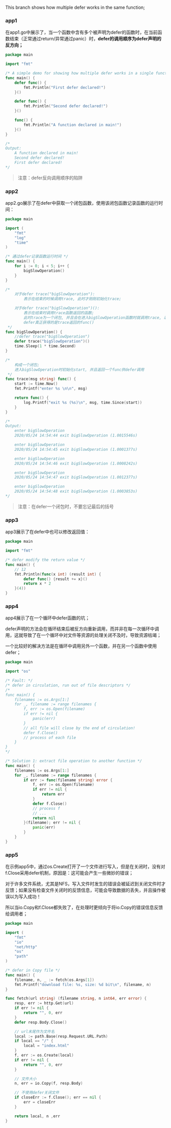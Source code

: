 This branch shows how multiple defer works in the same function;

### app1

在app1.go中展示了，当一个函数中含有多个被声明为defer的函数时，在当前函数结束（正常通过return/异常通过panic）时，**defer的调用顺序为defer声明的反方向；**

```go
package main

import "fmt"

/* A simple demo for showing how multiple defer works in a single function */
func main() {
	defer func() {
		fmt.Println("First defer declared!")
	}()

	defer func() {
		fmt.Println("Second defer declared!")
	}()

	func() {
		fmt.Println("A function declared in main!")
	}()
}

/*
Output:
	A function declared in main!
	Second defer declared!
	First defer declared!
*/
```

>注意：defer反向调用顺序的陷阱

### app2

app2.go展示了在defer中获取一个闭包函数，使用该闭包函数记录函数的运行时间：

```go
package main

import (
	"fmt"
	"log"
	"time"
)

/* 通过defer记录函数运行时间 */
func main() {
	for i := 0; i < 5; i++ {
		bigSlowOperation()
	}
}

/*
	对于defer trace("bigSlowOperation"):
		表示在结束的时候调用trace, 此时才刚刚初始化trace;

	对于defer trace("bigSlowOperation")():
		表示在结束时调用trace函数返回的函数;
		此时trace为一个闭包, 并且会在进入bigSlowOperation函数时就调用trace, 以初始化start;
		defer真正获得的是trace返回的func()
 */
func bigSlowOperation() {
	//defer trace("bigSlowOperation")
	defer trace("bigSlowOperation")()
	time.Sleep(1 * time.Second)
}

/*
	构成一个闭包;
	进入bigSlowOperation时初始化start, 并且返回一个func供defer调用
 */
func trace(msg string) func() {
	start := time.Now()
	fmt.Printf("enter %s \n\n", msg)

	return func() {
		log.Printf("exit %s (%s)\n", msg, time.Since(start))
	}
}

/*
Output:
	enter bigSlowOperation
	2020/05/24 14:54:44 exit bigSlowOperation (1.0015546s)

	enter bigSlowOperation
	2020/05/24 14:54:45 exit bigSlowOperation (1.0001377s)

	enter bigSlowOperation
	2020/05/24 14:54:46 exit bigSlowOperation (1.0008242s)

	enter bigSlowOperation
	2020/05/24 14:54:47 exit bigSlowOperation (1.0012377s)

	enter bigSlowOperation
	2020/05/24 14:54:48 exit bigSlowOperation (1.0003853s)
*/
```

>   注意：在defer一个闭包时，不要忘记最后的括号

### app3

app3展示了在defer中也可以修改返回值：

```go
package main

import "fmt"

/* defer modify the return value */
func main() {
	// 12
	fmt.Println(func(x int) (result int) {
		defer func() {result += x}()
		return x * 2
	}(4))
}
```

### app4

app4展示了在一个循环中defer函数的坑；

defer声明的方法会在循环结束后被反方向重新调用，而并非在每一次循环中调用，这就导致了在一个循环中对文件等资源的处理关闭不及时，导致资源枯竭；

一个比较好的解决方法是在循环中调用另外一个函数，并在另一个函数中使用defer；

```go
package main

import "os"

/* Fault: */
/* defer in circulation, run out of file descriptors */
/*
func main() {
	filenames := os.Args[1:]
	for _, filename := range filenames {
		f, err := os.Open(filename)
		if err != nil {
			panic(err)
		}
		// all file will close by the end of circulation!
		defer f.Close()
		// process of each file
	}
}
*/

/* Solution 1: extract file operation to another function */
func main() {
	filenames := os.Args[1:]
	for _, filename := range filenames {
		if err := func(filename string) error {
			f, err := os.Open(filename)
			if err != nil {
				return err
			}
			defer f.Close()
			// process f
			// ...
			return nil
		}(filename); err != nil {
			panic(err)
		}
	}
}
```

### app5

在示例app5中，通过os.Create打开了一个文件进行写入，但是在关闭时，没有对f.Close采用defer机制，原因是：这可能会产生一些微妙的错误；

对于许多文件系统，尤其是NFS，写入文件时发生的错误会被延迟到关闭文件时才反馈；如果没有检查文件关闭时的反馈信息，可能会导致数据的丢失，并且操作被误以为写入成功！

所以当io.Copy和f.Close都失败了，在处理时更倾向于将io.Copy的错误信息反馈给调用者；

```go
package main

import (
	"fmt"
	"io"
	"net/http"
	"os"
	"path"
)

/* defer in Copy file */
func main() {
	filename, n, _ := fetch(os.Args[1])
	fmt.Printf("download file: %s, size: %d bit\n", filename, n)
}

func fetch(url string) (filename string, n int64, err error) {
	resp, err := http.Get(url)
	if err != nil {
		return "", 0, err
	}
	defer resp.Body.Close()

	// url末尾作为文件名
	local := path.Base(resp.Request.URL.Path)
	if local == "/" {
		local = "index.html"
	}
	f, err := os.Create(local)
	if err != nil {
		return "", 0, err
	}

	// 文件大小
	n, err = io.Copy(f, resp.Body)

	// 不使用defer关闭文件
	if closeErr := f.Close(); err == nil {
		err = closeErr
	}

	return local, n ,err
}
```





